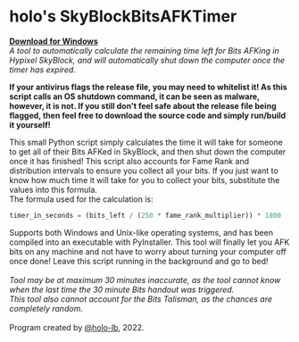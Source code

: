 # holo's SkyBlockBitsAFKTimer

**[Download for Windows](https://github.com/holo-lb/SkyBlockBitsAFKTimer/releases/download/v1.1/SkyBlockBitsAFKTimerv1.1-win.exe)**<br>
_A tool to automatically calculate the remaining time left for Bits AFKing in Hypixel SkyBlock, and will automatically shut down the computer once the timer has expired._

**If your antivirus flags the release file, you may need to whitelist it! As this script calls an OS shutdown command, it can be seen as malware, however, it is not. If you still don't feel safe about the release file being flagged, then feel free to download the source code and simply run/build it yourself!**

This small Python script simply calculates the time it will take for someone to get all of their Bits AFKed in SkyBlock, and then shut down the computer once it has finished!
This script also accounts for Fame Rank and distribution intervals to ensure you collect all your bits. If you just want to know how much time it will take for you to collect your bits, substitute the values into this formula. <br>The formula used for the calculation is:

```py
timer_in_seconds = (bits_left / (250 * fame_rank_multiplier)) * 1800
```

Supports both Windows and Unix-like operating systems, and has been compiled into an executable with PyInstaller.
This tool will finally let you AFK bits on any machine and not have to worry about turning your computer off once done! Leave this script running in the background and go to bed!<br><br>
_Tool may be at maximum 30 minutes inaccurate, as the tool cannot know when the last time the 30 minute Bits handout was triggered.<br>This tool also cannot account for the Bits Talisman, as the chances are completely random._<br><br>
Program created by [@holo-lb](https://github.com/holo-lb), 2022.
